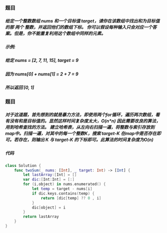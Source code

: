 ### 题目


##### 给定一个整数数组 nums 和一个目标值 target，请你在该数组中找出和为目标值的那 两个 整数，并返回他们的数组下标。 你可以假设每种输入只会对应一个答案。但是，你不能重复利用这个数组中同样的元素。

##### 示例:
##### 给定 nums = [2, 7, 11, 15], target = 9
##### 因为 nums[0] + nums[1] = 2 + 7 = 9
##### 所以返回 [0, 1]


### 题目
##### 对于这道题，首先想到的就是暴力方法，即使用两个for循环，遍历两次数组，看有没有和是目标值的。显然这样时间复杂度太大，O(n*n) 因此需要改良的算法，用到哈希查找的方法。 建立哈希表，从左向右扫描一遍，将整数与索引存放到map中。扫描一遍，对其中的每一个整数K，搜索 target-K 在map中是否存在即可。若存在，则输出 K 与 target-K 的下标即可。此算法的时间复杂度为O(n)

##### 代码
```swift
class Solution {
    func twoSum(_ nums: [Int], _ target: Int) -> [Int] {
        let lastArray:[Int] = []
        var dic:[Int:Int] = [:]
        for (i,object) in nums.enumerated() {
            let temp = target - nums[i]
            if dic.keys.contains(temp) {
                return [dic[temp] ?? 0 , i]
            }
            dic[object] = i
        }
        return lastArray
    }
}
```



